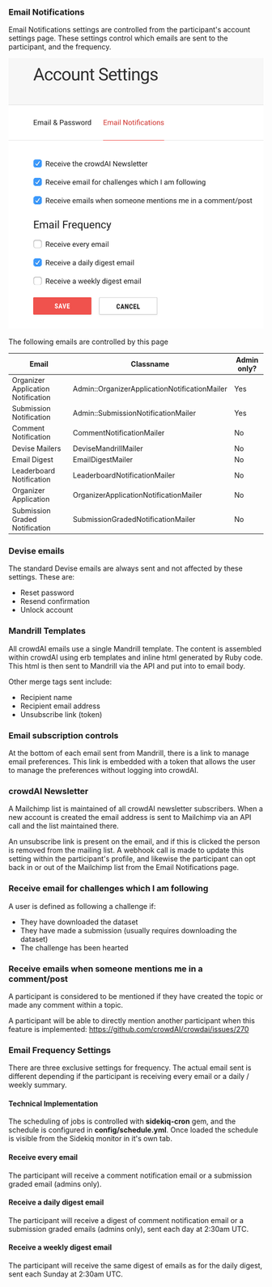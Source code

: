 ### Email Notifications

Email Notifications settings are controlled from the participant's account settings page. These settings control which emails are sent to the participant, and the frequency.

![Account Settings](images/account_settings.png)

The following emails are controlled by this page

| Email | Classname | Admin only? |
| ----- | --------- | ----------- |
| Organizer Application Notification | Admin::OrganizerApplicationNotificationMailer | Yes |
| Submission Notification | Admin::SubmissionNotificationMailer | Yes |
| Comment Notification | CommentNotificationMailer | No |
| Devise Mailers | DeviseMandrillMailer | No |
| Email Digest | EmailDigestMailer | No |
| Leaderboard Notification | LeaderboardNotificationMailer | No |
| Organizer Application |  OrganizerApplicationNotificationMailer | No |
| Submission Graded Notification | SubmissionGradedNotificationMailer | No |

### Devise emails

The standard Devise emails are always sent and not affected by these settings. These are:

- Reset password
- Resend confirmation
- Unlock account

### Mandrill Templates

All crowdAI emails use a single Mandrill template. The content is assembled within crowdAI using erb templates and inline html generated by Ruby code. This html is then sent to Mandrill via the API and put into to email body.

Other merge tags sent include:

- Recipient name
- Recipient email address
- Unsubscribe link (token)


### Email subscription controls

At the bottom of each email sent from Mandrill, there is a link to manage email preferences. This link is embedded with a token that allows the user to manage the preferences without logging into crowdAI.


### crowdAI Newsletter

A Mailchimp list is maintained of all crowdAI newsletter subscribers. When a new account is created the email address is sent to Mailchimp via an API call and the list maintained there.

An unsubscribe link is present on the email, and if this is clicked the person is removed from the mailing list. A webhook call is made to update this setting within the participant's profile, and likewise the participant can opt back in or out of the Mailchimp list from the Email Notifications page.

### Receive email for challenges which I am following

A user is defined as following a challenge if:

- They have downloaded the dataset
- They have made a submission (usually requires downloading the dataset)
- The challenge has been hearted

### Receive emails when someone mentions me in a comment/post

A participant is considered to be mentioned if they have created the topic or made any comment within a topic.

A participant will be able to directly mention another participant when this feature is implemented: https://github.com/crowdAI/crowdai/issues/270

### Email Frequency Settings

There are three exclusive settings for frequency. The actual email sent is different depending if the participant is receiving every email or a daily / weekly summary.

#### Technical Implementation

The scheduling of jobs is controlled with **sidekiq-cron** gem, and the schedule is configured in **config/schedule.yml**. Once loaded the schedule is visible from the Sidekiq monitor in it's own tab.

#### Receive every email

The participant will receive a comment notification email or a submission graded email (admins only).

#### Receive a daily digest email

The participant will receive a digest of comment notification email or a submission graded emails (admins only), sent each day at 2:30am UTC.

#### Receive a weekly digest email

The participant will receive the same digest of emails as for the daily digest, sent each Sunday at 2:30am UTC.
